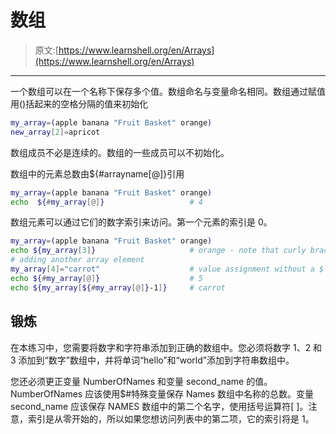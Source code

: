 # 数组

> 原文:[https://www.learnshell.org/en/Arrays](https://www.learnshell.org/en/Arrays)

* * *

一个数组可以在一个名称下保存多个值。数组命名与变量命名相同。数组通过赋值用()括起来的空格分隔的值来初始化

```sh
my_array=(apple banana "Fruit Basket" orange)
new_array[2]=apricot 
```

数组成员不必是连续的。数组的一些成员可以不初始化。

数组中的元素总数由${#arrayname[@]}引用

```sh
my_array=(apple banana "Fruit Basket" orange)
echo  ${#my_array[@]}                   # 4 
```

数组元素可以通过它们的数字索引来访问。第一个元素的索引是 0。

```sh
my_array=(apple banana "Fruit Basket" orange)
echo ${my_array[3]}                     # orange - note that curly brackets are needed
# adding another array element
my_array[4]="carrot"                    # value assignment without a $ and curly brackets
echo ${#my_array[@]}                    # 5
echo ${my_array[${#my_array[@]}-1]}     # carrot 
```

## 锻炼

在本练习中，您需要将数字和字符串添加到正确的数组中。您必须将数字 1、2 和 3 添加到“数字”数组中，并将单词“hello”和“world”添加到字符串数组中。

您还必须更正变量 NumberOfNames 和变量 second_name 的值。NumberOfNames 应该使用$#特殊变量保存 Names 数组中名称的总数。变量 second_name 应该保存 NAMES 数组中的第二个名字，使用括号运算符[ ]。注意，索引是从零开始的，所以如果您想访问列表中的第二项，它的索引将是 1。